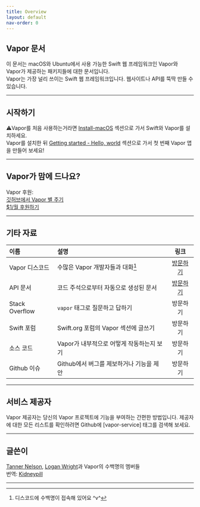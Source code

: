 ```yaml
---
title: Overview
layout: default
nav-order: 0
---
```


## Vapor 문서

이 문서는 macOS와 Ubuntu에서 사용 가능한 Swift 웹 프레임워크인 Vapor와 Vapor가 제공하는 패키지들에 대한 문서입니다.  
Vapor는 가장 널리 쓰이는 Swift 웹 프레임워크입니다. 웹사이트나 API를 뚝딱 만들 수 있습니다.

---
## 시작하기
⚠️Vapor를 처음 사용하는거라면 [Install-macOS](/doc/Install/macOS) 섹션으로 가서 Swift와 Vapor를 설치하세요.   
Vapor를 설치한 뒤 [Getting started - Hello, world](/doc/GettingStarted/HelloWorld) 섹션으로 가서 첫 번째 Vapor 앱을 만들어 보세요!

---
## Vapor가 맘에 드나요?
Vapor 후원:  
[깃허브에서 Vapor 별 주기](https://github.com/vapor/vapor)  
[$1/월 후원하기](https://opencollectiove.com/vapor)

---
## 기타 자료
  
|  이름  |  설명  |  링크  |  
| :----- | :----- | :-----: |
|  Vapor 디스코드 | 수많은 Vapor 개발자들과 대화[^1] | [방문하기][Vapor Discord] |
|  API 문서 | 코드 주석으로부터 자동으로 생성된 문서 | [방문하기][Vapor API]  |
|  Stack Overflow | ```vapor```  태그로 질문하고 답하기 | 방문하기 |
|  Swift 포럼 | Swift.org 포럼의 Vapor 섹션에 글쓰기 | 방문하기 |
|  소스 코드 | Vapor가 내부적으로 어떻게 작동하는지 보기 | 방문하기 |
|  Github 이슈 | Github에서 버그를 제보하거나 기능을 제안 | 방문하기 |
  
---
## 서비스 제공자
Vapor 제공자는 당신의 Vapor 프로젝트에 기능을 부여하는 간편한 방법입니다. 제공자에 대한 모든 리스트를 확인하려면 Github에 [vapor-service] 태그를 검색해 보세요.

---
## 글쓴이
[Tanner Nelson](mailto:tanner@vapor.codes), [Logan Wright](mailto:logan@vapor.codes)과 Vapor의 수백명의 멤버들  
번역: [Kidneypill](mailto:kidneypill@protonmail.cn)

---

[Vapor Discord]: <https://discordapp.com/invite/vapor>
[Vapor API]: <https://api.vapor.codes>
[Stack Overflow]: <https://stackoverflow.com/questions/tagged/vapor>
[Swift Forums]: <https://forums.swift.org/c/related-projects/vapor>
[Source Code]: <https://hithub.com/vapor/vapor>
[Github Issues]: <https://hithub.com/vapor/vapor/issues>

[^1]: 디스코드에 수백명이 접속해 있어요 ^v^